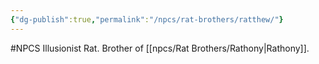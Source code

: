 ```yaml
---
{"dg-publish":true,"permalink":"/npcs/rat-brothers/ratthew/"}
---
```


#NPCS
Illusionist Rat. Brother of [[npcs/Rat Brothers/Rathony\|Rathony]].
